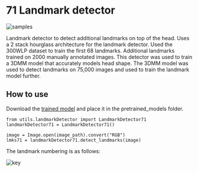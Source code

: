# 71 Landmark detector 


![samples](https://raw.githubusercontent.com/vanquish630/LandmarkDetector71/master/samples/banner.png)

Landmark detector to detect additional landmarks on top of the head. Uses a 2 stack hourglass architecture for the landmark detector. Used the 300WLP dataset to train the first 68 landmarks. 
Additional landmarks trained on 2000 manually annotated images. This detector was used to train a 3DMM model that accurately models 
head shape. The 3DMM model was used to detect landmarks on 75,000 images and used to train the landmark model further.

## How to use

Download the [trained model](https://drive.google.com/file/d/1UtSW4zx232qtIMwQyli5Uu9jfdsdfJuJ/view?usp=sharing) and place it in the pretrained_models folder. 

    from utils.landmarkDetector import LandmarkDetector71
    landmarkDetector71 = LandmarkDetector71()

    image = Image.open(image_path).convert("RGB")
    lmks71 = landmarkDetector71.detect_landmarks(image)



The landmark numbering is as follows:

![key](https://raw.githubusercontent.com/vanquish630/LandmarkDetector71/master/samples/lmk71.png)


